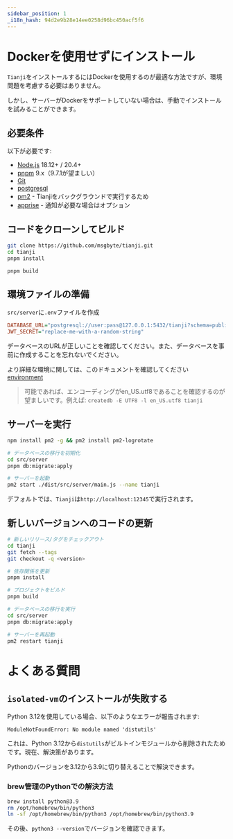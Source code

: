 ```yaml
---
sidebar_position: 1
_i18n_hash: 94d2e9b28e14ee0258d96bc450acf5f6
---
```

# Dockerを使用せずにインストール

`Tianji`をインストールするにはDockerを使用するのが最適な方法ですが、環境問題を考慮する必要はありません。

しかし、サーバーがDockerをサポートしていない場合は、手動でインストールを試みることができます。

## 必要条件

以下が必要です:

- [Node.js](https://nodejs.org/en/download/) 18.12+ / 20.4+
- [pnpm](https://pnpm.io/) 9.x（9.7.1が望ましい）
- [Git](https://git-scm.com/downloads)
- [postgresql](https://www.postgresql.org/)
- [pm2](https://pm2.keymetrics.io/) - Tianjiをバックグラウンドで実行するため
- [apprise](https://github.com/caronc/apprise) - 通知が必要な場合はオプション

## コードをクローンしてビルド

```bash
git clone https://github.com/msgbyte/tianji.git
cd tianji
pnpm install

pnpm build
```

## 環境ファイルの準備

`src/server`に`.env`ファイルを作成

```ini
DATABASE_URL="postgresql://user:pass@127.0.0.1:5432/tianji?schema=public"
JWT_SECRET="replace-me-with-a-random-string"
```

データベースのURLが正しいことを確認してください。また、データベースを事前に作成することを忘れないでください。

より詳細な環境に関しては、このドキュメントを確認してください [environment](./environment.md)

> 可能であれば、エンコーディングがen_US.utf8であることを確認するのが望ましいです。例えば: `createdb -E UTF8 -l en_US.utf8 tianji`

## サーバーを実行

```bash
npm install pm2 -g && pm2 install pm2-logrotate

# データベースの移行を初期化
cd src/server
pnpm db:migrate:apply

# サーバーを起動
pm2 start ./dist/src/server/main.js --name tianji
```

デフォルトでは、`Tianji`は`http://localhost:12345`で実行されます。

## 新しいバージョンへのコードの更新

```bash
# 新しいリリース/タグをチェックアウト
cd tianji
git fetch --tags
git checkout -q <version>

# 依存関係を更新
pnpm install

# プロジェクトをビルド
pnpm build

# データベースの移行を実行
cd src/server
pnpm db:migrate:apply

# サーバーを再起動
pm2 restart tianji
```

# よくある質問

## `isolated-vm`のインストールが失敗する

Python 3.12を使用している場合、以下のようなエラーが報告されます:

```
ModuleNotFoundError: No module named 'distutils'
```

これは、Python 3.12から`distutils`がビルトインモジュールから削除されたためです。現在、解決策があります。

Pythonのバージョンを3.12から3.9に切り替えることで解決できます。

### brew管理のPythonでの解決方法

```bash
brew install python@3.9
rm /opt/homebrew/bin/python3
ln -sf /opt/homebrew/bin/python3 /opt/homebrew/bin/python3.9
```

その後、`python3 --version`でバージョンを確認できます。
